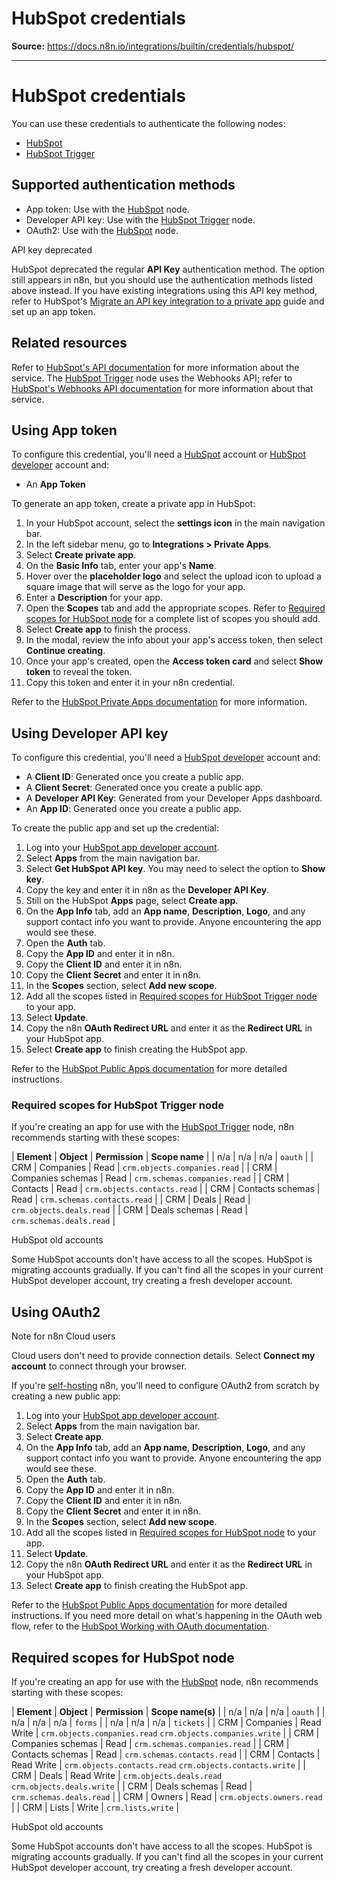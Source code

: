 # HubSpot credentials

**Source:** https://docs.n8n.io/integrations/builtin/credentials/hubspot/

---

# HubSpot credentials

You can use these credentials to authenticate the following nodes:

- [HubSpot](../../app-nodes/n8n-nodes-base.hubspot/)
- [HubSpot Trigger](../../trigger-nodes/n8n-nodes-base.hubspottrigger/)

## Supported authentication methods

- App token: Use with the [HubSpot](../../app-nodes/n8n-nodes-base.hubspot/) node.
- Developer API key: Use with the [HubSpot Trigger](../../trigger-nodes/n8n-nodes-base.hubspottrigger/) node.
- OAuth2: Use with the [HubSpot](../../app-nodes/n8n-nodes-base.hubspot/) node.

API key deprecated

HubSpot deprecated the regular **API Key** authentication method. The option still appears in n8n, but you should use the authentication methods listed above instead. If you have existing integrations using this API key method, refer to HubSpot's [Migrate an API key integration to a private app](https://developers.hubspot.com/docs/api/migrate-an-api-key-integration-to-a-private-app) guide and set up an app token.

## Related resources

Refer to [HubSpot's API documentation](https://developers.hubspot.com/docs/api/overview) for more information about the service. The [HubSpot Trigger](../../trigger-nodes/n8n-nodes-base.hubspottrigger/) node uses the Webhooks API; refer to [HubSpot's Webhooks API documentation](https://developers.hubspot.com/docs/api/webhooks) for more information about that service.

## Using App token

To configure this credential, you'll need a [HubSpot](https://www.hubspot.com/) account or [HubSpot developer](https://developers.hubspot.com/) account and:

- An **App Token**

To generate an app token, create a private app in HubSpot:

1. In your HubSpot account, select the **settings icon** in the main navigation bar.
2. In the left sidebar menu, go to **Integrations > Private Apps**.
3. Select **Create private app**.
4. On the **Basic Info** tab, enter your app's **Name**.
5. Hover over the **placeholder logo** and select the upload icon to upload a square image that will serve as the logo for your app.
6. Enter a **Description** for your app.
7. Open the **Scopes** tab and add the appropriate scopes. Refer to [Required scopes for HubSpot node](#required-scopes-for-hubspot-node) for a complete list of scopes you should add.
8. Select **Create app** to finish the process.
9. In the modal, review the info about your app's access token, then select **Continue creating**.
10. Once your app's created, open the **Access token card** and select **Show token** to reveal the token.
11. Copy this token and enter it in your n8n credential.

Refer to the [HubSpot Private Apps documentation](https://developers.hubspot.com/docs/api/private-apps) for more information.

## Using Developer API key

To configure this credential, you'll need a [HubSpot developer](https://developers.hubspot.com/) account and:

- A **Client ID**: Generated once you create a public app.
- A **Client Secret**: Generated once you create a public app.
- A **Developer API Key**: Generated from your Developer Apps dashboard.
- An **App ID**: Generated once you create a public app.

To create the public app and set up the credential:

1. Log into your [HubSpot app developer account](https://developers.hubspot.com/).
2. Select **Apps** from the main navigation bar.
3. Select **Get HubSpot API key**. You may need to select the option to **Show key**.
4. Copy the key and enter it in n8n as the **Developer API Key**.
5. Still on the HubSpot **Apps** page, select **Create app**.
6. On the **App Info** tab, add an **App name**, **Description**, **Logo**, and any support contact info you want to provide. Anyone encountering the app would see these.
7. Open the **Auth** tab.
8. Copy the **App ID** and enter it in n8n.
9. Copy the **Client ID** and enter it in n8n.
10. Copy the **Client Secret** and enter it in n8n.
11. In the **Scopes** section, select **Add new scope**.
12. Add all the scopes listed in [Required scopes for HubSpot Trigger node](#required-scopes-for-hubspot-trigger-node) to your app.
13. Select **Update**.
14. Copy the n8n **OAuth Redirect URL** and enter it as the **Redirect URL** in your HubSpot app.
15. Select **Create app** to finish creating the HubSpot app.

Refer to the [HubSpot Public Apps documentation](https://developers.hubspot.com/docs/api/creating-an-app) for more detailed instructions.

### Required scopes for HubSpot Trigger node

If you're creating an app for use with the [HubSpot Trigger](../../trigger-nodes/n8n-nodes-base.hubspottrigger/) node, n8n recommends starting with these scopes:

| **Element** | **Object** | **Permission** | **Scope name** |
| n/a | n/a | n/a | `oauth` |
| CRM | Companies | Read | `crm.objects.companies.read` |
| CRM | Companies schemas | Read | `crm.schemas.companies.read` |
| CRM | Contacts | Read | `crm.objects.contacts.read` |
| CRM | Contacts schemas | Read | `crm.schemas.contacts.read` |
| CRM | Deals | Read | `crm.objects.deals.read` |
| CRM | Deals schemas | Read | `crm.schemas.deals.read` |

HubSpot old accounts

Some HubSpot accounts don't have access to all the scopes. HubSpot is migrating accounts gradually. If you can't find all the scopes in your current HubSpot developer account, try creating a fresh developer account.

## Using OAuth2

Note for n8n Cloud users

Cloud users don't need to provide connection details. Select **Connect my account** to connect through your browser.

If you're [self-hosting](../../../../hosting/) n8n, you'll need to configure OAuth2 from scratch by creating a new public app:

1. Log into your [HubSpot app developer account](https://developers.hubspot.com/).
2. Select **Apps** from the main navigation bar.
3. Select **Create app**.
4. On the **App Info** tab, add an **App name**, **Description**, **Logo**, and any support contact info you want to provide. Anyone encountering the app would see these.
5. Open the **Auth** tab.
6. Copy the **App ID** and enter it in n8n.
7. Copy the **Client ID** and enter it in n8n.
8. Copy the **Client Secret** and enter it in n8n.
9. In the **Scopes** section, select **Add new scope**.
10. Add all the scopes listed in [Required scopes for HubSpot node](#required-scopes-for-hubspot-node) to your app.
11. Select **Update**.
12. Copy the n8n **OAuth Redirect URL** and enter it as the **Redirect URL** in your HubSpot app.
13. Select **Create app** to finish creating the HubSpot app.

Refer to the [HubSpot Public Apps documentation](https://developers.hubspot.com/docs/api/creating-an-app) for more detailed instructions. If you need more detail on what's happening in the OAuth web flow, refer to the [HubSpot Working with OAuth documentation](https://developers.hubspot.com/docs/api/working-with-oauth).

## Required scopes for HubSpot node

If you're creating an app for use with the [HubSpot](../../app-nodes/n8n-nodes-base.hubspot/) node, n8n recommends starting with these scopes:

| **Element** | **Object** | **Permission** | **Scope name(s)** |
| n/a | n/a | n/a | `oauth` |
| n/a | n/a | n/a | `forms` |
| n/a | n/a | n/a | `tickets` |
| CRM | Companies | Read   Write | `crm.objects.companies.read`   `crm.objects.companies.write` |
| CRM | Companies schemas | Read | `crm.schemas.companies.read` |
| CRM | Contacts schemas | Read | `crm.schemas.contacts.read` |
| CRM | Contacts | Read   Write | `crm.objects.contacts.read`   `crm.objects.contacts.write` |
| CRM | Deals | Read   Write | `crm.objects.deals.read`   `crm.objects.deals.write` |
| CRM | Deals schemas | Read | `crm.schemas.deals.read` |
| CRM | Owners | Read | `crm.objects.owners.read` |
| CRM | Lists | Write | `crm.lists.write` |

HubSpot old accounts

Some HubSpot accounts don't have access to all the scopes. HubSpot is migrating accounts gradually. If you can't find all the scopes in your current HubSpot developer account, try creating a fresh developer account.
